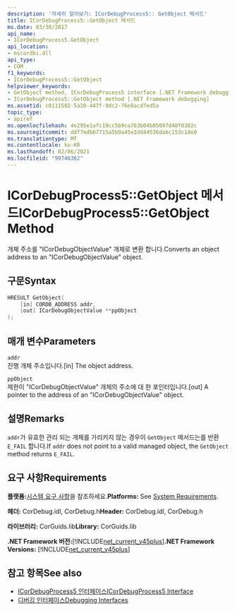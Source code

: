 ```yaml
---
description: '자세히 알아보기: ICorDebugProcess5:: GetObject 메서드'
title: ICorDebugProcess5::GetObject 메서드
ms.date: 03/30/2017
api_name:
- ICorDebugProcess5.GetObject
api_location:
- mscordbi.dll
api_type:
- COM
f1_keywords:
- ICorDebugProcess5::GetObject
helpviewer_keywords:
- GetObject method, ICorDebugProcess5 interface [.NET Framework debugging]
- ICorDebugProcess5::GetObject method [.NET Framework debugging]
ms.assetid: c8111502-5a20-447f-9dc2-76e8acd7ed5a
topic_type:
- apiref
ms.openlocfilehash: 4e295e1afc19cc5b9ca763b04b05097d48f0302c
ms.sourcegitcommit: ddf7edb67715a5b9a45e3dd44536dabc153c1de0
ms.translationtype: MT
ms.contentlocale: ko-KR
ms.lasthandoff: 02/06/2021
ms.locfileid: "99746362"
---
```

# <a name="icordebugprocess5getobject-method"></a><span data-ttu-id="ff7cc-103">ICorDebugProcess5::GetObject 메서드</span><span class="sxs-lookup"><span data-stu-id="ff7cc-103">ICorDebugProcess5::GetObject Method</span></span>

<span data-ttu-id="ff7cc-104">개체 주소를 "ICorDebugObjectValue" 개체로 변환 합니다.</span><span class="sxs-lookup"><span data-stu-id="ff7cc-104">Converts an object address to an "ICorDebugObjectValue" object.</span></span>  
  
## <a name="syntax"></a><span data-ttu-id="ff7cc-105">구문</span><span class="sxs-lookup"><span data-stu-id="ff7cc-105">Syntax</span></span>  
  
```cpp  
HRESULT GetObject(  
    [in] CORDB_ADDRESS addr,
    [out] ICorDebugObjectValue **ppObject  
);  
```  
  
## <a name="parameters"></a><span data-ttu-id="ff7cc-106">매개 변수</span><span class="sxs-lookup"><span data-stu-id="ff7cc-106">Parameters</span></span>  

 `addr`  
 <span data-ttu-id="ff7cc-107">진행 개체 주소입니다.</span><span class="sxs-lookup"><span data-stu-id="ff7cc-107">[in] The object address.</span></span>  
  
 `ppObject`  
 <span data-ttu-id="ff7cc-108">제한이 "ICorDebugObjectValue" 개체의 주소에 대 한 포인터입니다.</span><span class="sxs-lookup"><span data-stu-id="ff7cc-108">[out] A pointer to the address of an  "ICorDebugObjectValue" object.</span></span>  
  
## <a name="remarks"></a><span data-ttu-id="ff7cc-109">설명</span><span class="sxs-lookup"><span data-stu-id="ff7cc-109">Remarks</span></span>  

 <span data-ttu-id="ff7cc-110">`addr`가 유효한 관리 되는 개체를 가리키지 않는 경우이 `GetObject` 메서드는를 반환 `E_FAIL` 합니다.</span><span class="sxs-lookup"><span data-stu-id="ff7cc-110">If `addr` does not point to a valid managed object, the `GetObject` method returns `E_FAIL`.</span></span>  
  
## <a name="requirements"></a><span data-ttu-id="ff7cc-111">요구 사항</span><span class="sxs-lookup"><span data-stu-id="ff7cc-111">Requirements</span></span>  

 <span data-ttu-id="ff7cc-112">**플랫폼:**[시스템 요구 사항](../../get-started/system-requirements.md)을 참조하세요.</span><span class="sxs-lookup"><span data-stu-id="ff7cc-112">**Platforms:** See [System Requirements](../../get-started/system-requirements.md).</span></span>  
  
 <span data-ttu-id="ff7cc-113">**헤더:** CorDebug.idl, CorDebug.h</span><span class="sxs-lookup"><span data-stu-id="ff7cc-113">**Header:** CorDebug.idl, CorDebug.h</span></span>  
  
 <span data-ttu-id="ff7cc-114">**라이브러리:** CorGuids.lib</span><span class="sxs-lookup"><span data-stu-id="ff7cc-114">**Library:** CorGuids.lib</span></span>  
  
 <span data-ttu-id="ff7cc-115">**.NET Framework 버전:**[!INCLUDE[net_current_v45plus](../../../../includes/net-current-v45plus-md.md)]</span><span class="sxs-lookup"><span data-stu-id="ff7cc-115">**.NET Framework Versions:** [!INCLUDE[net_current_v45plus](../../../../includes/net-current-v45plus-md.md)]</span></span>  
  
## <a name="see-also"></a><span data-ttu-id="ff7cc-116">참고 항목</span><span class="sxs-lookup"><span data-stu-id="ff7cc-116">See also</span></span>

- [<span data-ttu-id="ff7cc-117">ICorDebugProcess5 인터페이스</span><span class="sxs-lookup"><span data-stu-id="ff7cc-117">ICorDebugProcess5 Interface</span></span>](icordebugprocess5-interface.md)
- [<span data-ttu-id="ff7cc-118">디버깅 인터페이스</span><span class="sxs-lookup"><span data-stu-id="ff7cc-118">Debugging Interfaces</span></span>](debugging-interfaces.md)
